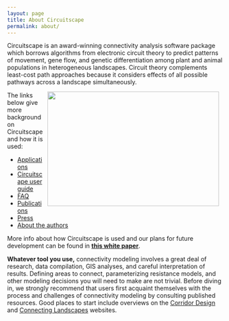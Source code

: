 ```yaml
---
layout: page
title: About Circuitscape
permalink: about/
---
```


Circuitscape is an award-winning connectivity analysis software package which borrows algorithms from electronic circuit theory to predict patterns of movement, gene flow, and genetic differentiation among plant and animal populations in heterogeneous landscapes. Circuit theory complements least-cost path approaches because it considers effects of all possible pathways across a landscape simultaneously.

<img style="float: right; height: 267px; width: 400px" src="../img/image16.png" hspace = "10">

The links below give more background on Circuitscape and how it is used: 

- [Applications](/applications/)
- [Circuitscape user guide](/docs/)
- [FAQ](http://www.circuitscape.org/FAQ)
- [Publications](http://www.circuitscape.org/pubs)
- [Press](http://www.circuitscape.org/press)
- [About the authors](/authors/)

More info about how Circuitscape is used and our plans for future development can be found in [**this white paper**](pubs/circuitscape_whitepaper.pdf).


**Whatever tool you use,** connectivity modeling involves a great deal of research, data compilation, GIS analyses, and careful interpretation of results. Defining areas to connect, parameterizing resistance models, and other modeling decisions you will need to make are not trivial. Before diving in, we strongly recommend that users first acquaint themselves with the process and challenges of connectivity modeling by consulting published resources. Good places to start include overviews on the [Corridor Design](http://www.corridordesign.org/) and [Connecting Landscapes](http://connectinglandscapes.org/) websites.



